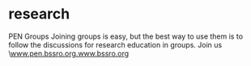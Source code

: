 # research
 PEN Groups   Joining groups is easy, but the best way to use them is to follow the discussions for research education in groups. Join us \www.pen.bssro.org.www.bssro.org 
